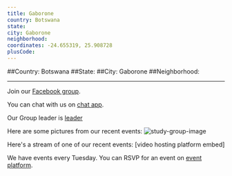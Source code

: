 ```yaml
---
title: Gaborone
country: Botswana
state: 
city: Gaborone
neighborhood: 
coordinates: -24.655319, 25.908728
plusCode:
---
```


##Country: Botswana
##State: 
##City: Gaborone
##Neighborhood: 
*****
Join our [Facebook group](https://www.facebook.com/groups/free.code.camp.gaborone).

You can chat with us on [chat app]().

Our Group leader is [leader]()

Here are some pictures from our recent events:
![study-group-image]()

Here's a stream of one of our recent events:
[video hosting platform embed]

We have events every Tuesday. You can RSVP for an event on [event platform]().
